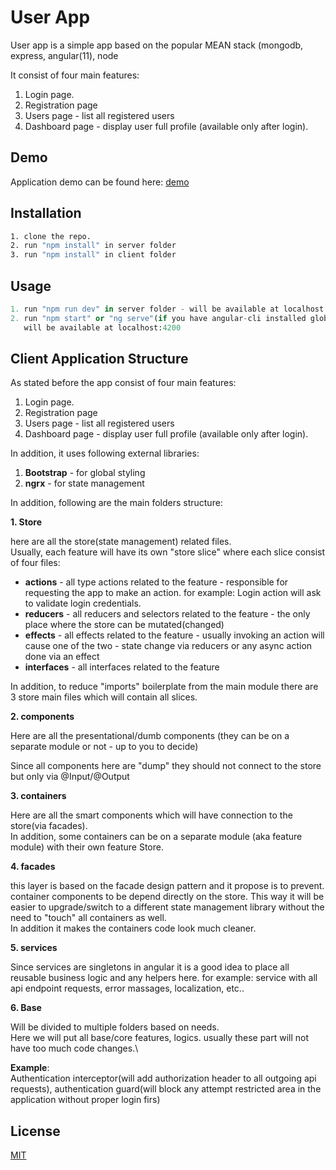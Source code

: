 # User App

User app is a simple app based on the popular MEAN stack (mongodb, express, angular(11), node  

It consist of four main features:
1. Login page.
2. Registration page
3. Users page - list all registered users
4. Dashboard page - display user full profile (available only after login).

## Demo

Application demo can be found here: [demo](http://ec2-18-222-159-175.us-east-2.compute.amazonaws.com/)

## Installation


```bash
1. clone the repo.
2. run "npm install" in server folder
3. run "npm install" in client folder

```

## Usage

```python
1. run "npm run dev" in server folder - will be available at localhost:3000
2. run "npm start" or "ng serve"(if you have angular-cli installed globally) - 
   will be available at localhost:4200
```

## Client Application Structure

As stated before the app consist of four main features: 
1. Login page.
2. Registration page
3. Users page - list all registered users
4. Dashboard page - display user full profile (available only after login).

In addition, it uses following external libraries:
1. **Bootstrap** - for global styling
2. **ngrx** - for state management

In addition, following are the main folders structure:

**1. Store** 

   here are all the store(state management) related files.\
Usually, each feature will have its own "store slice" where each slice consist of four files:
 
   - **actions** - all type actions related to the feature - responsible for requesting the app to make an action. for example: Login action will ask to validate login credentials.
   - **reducers** - all reducers and selectors related to the feature - the only place where the store can be mutated(changed)
   - **effects** - all effects related to the feature - usually invoking an action will cause one of the two - state change via reducers or any async action done via an effect
   - **interfaces** - all interfaces related to the feature

   In addition, to reduce "imports" boilerplate from the main module there are 3 store main files which will contain all slices.

**2. components**

   Here are all the presentational/dumb components (they can be on a separate module or not - up to you to decide)

   Since all components here are "dump" they should not connect to the store but only via @Input/@Output

**3. containers**

 Here are all the smart components which will have connection to the store(via facades).\
    In addition, some containers can be on a separate module (aka feature module) with their own feature Store.     


**4. facades**

 this layer is based on the facade design pattern and it propose is to prevent.
 container components to be depend directly on the store.
This way it will be easier to upgrade/switch to a different state management library without the need to "touch" all containers as well.\
    In addition it makes the containers code look much cleaner.

**5. services**

   Since services are singletons in angular it is a good idea to place all reusable business logic and any helpers here. for example: service with all api endpoint requests, error massages, localization, etc..

**6. Base**

   Will be divided to multiple folders based on needs.\
Here we will put all base/core features, logics. usually these part will not have too much code changes.\

   **Example**:\
Authentication interceptor(will add authorization header to all outgoing api requests),
  authentication guard(will block any attempt restricted area in the application without proper login firs)       


## License
[MIT](https://choosealicense.com/licenses/mit/)
